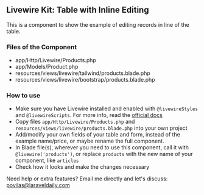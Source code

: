 ## Livewire Kit: Table with Inline Editing

This is a component to show the example of editing records in line of the table.


### Files of the Component

- app/Http/Livewire/Products.php 
- app/Models/Product.php
- resources/views/livewire/tailwind/products.blade.php
- resources/views/livewire/bootstrap/products.blade.php


### How to use

- Make sure you have Livewire installed and enabled with `@livewireStyles` and `@livewireScripts`. For more info, read the [official docs](https://laravel-livewire.com/docs/2.x/quickstart) 
- Copy files `app/Http/Livewire/Products.php` and `resources/views/livewire/products.blade.php` into your own project
- Add/modify your own fields of your table and form, instead of the example name/price, or maybe rename the full component.
- In Blade file(s), wherever you need to use this component, call it with `@livewire('products')`, or replace `products` with the new name of your component, like `articles`
- Check how it looks and make the changes necessary


Need help or extra features? Email me directly and let's discuss: povilas@laraveldaily.com 